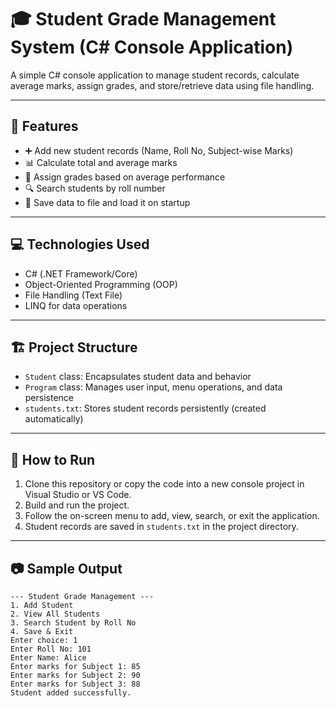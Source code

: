 # 🎓 Student Grade Management System (C# Console Application)

A simple C# console application to manage student records, calculate average marks, assign grades, and store/retrieve data using file handling.

---

## 📌 Features

- ➕ Add new student records (Name, Roll No, Subject-wise Marks)
- 📊 Calculate total and average marks
- 🏅 Assign grades based on average performance
- 🔍 Search students by roll number
- 📁 Save data to file and load it on startup

---

## 💻 Technologies Used

- C# (.NET Framework/Core)
- Object-Oriented Programming (OOP)
- File Handling (Text File)
- LINQ for data operations

---

## 🏗️ Project Structure

- `Student` class: Encapsulates student data and behavior
- `Program` class: Manages user input, menu operations, and data persistence
- `students.txt`: Stores student records persistently (created automatically)

---

## 🚀 How to Run

1. Clone this repository or copy the code into a new console project in Visual Studio or VS Code.
2. Build and run the project.
3. Follow the on-screen menu to add, view, search, or exit the application.
4. Student records are saved in `students.txt` in the project directory.

---

## 📷 Sample Output

```text
--- Student Grade Management ---
1. Add Student
2. View All Students
3. Search Student by Roll No
4. Save & Exit
Enter choice: 1
Enter Roll No: 101
Enter Name: Alice
Enter marks for Subject 1: 85
Enter marks for Subject 2: 90
Enter marks for Subject 3: 88
Student added successfully.

